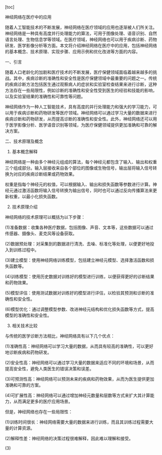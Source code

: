 
[toc]                    
                
                
神经网络在医疗中的应用

随着人工智能技术的不断发展，神经网络在医疗领域的应用也逐渐被人们所关注。神经网络是一种具有高度并行处理能力的算法，可用于图像处理、语音识别、自然语言处理、生物信息学等领域。在医疗领域，神经网络也可以用于疾病诊断、药物研发、医学影像分析等方面。本文将介绍神经网络在医疗中的应用，包括神经网络的基本概念、技术原理、实现步骤、应用示例和优化改进等方面的内容。

一、引言

随着人口老龄化的加剧和医疗技术的不断发展，医疗保健领域面临着越来越多的挑战。其中，疾病诊断的准确性和安全性是医疗保健领域中最重要的问题之一。传统的疾病诊断方法包括医生通过观察病人的症状和实验室检查结果来进行诊断，这种方法存在一些局限性，例如诊断的准确性和安全性受到医生的经验和技能的影响，以及实验室结果的准确性和可靠性等问题。

神经网络作为一种人工智能技术，具有高度的并行处理能力和强大的学习能力，可以用于疾病诊断和药物研发等医疗领域。神经网络可以通过学习大量的数据来进行疾病诊断和药物研发，从而提高诊断的准确性和安全性。此外，神经网络还可以用于医学影像分析、医学语音识别等领域，为医疗保健领域提供更加准确和可靠的解决方案。

二、技术原理及概念

1. 基本概念解释

神经网络是一种由多个神经元组成的算法，每个神经元都包含了输入、输出和权重三个组成部分。输入层接收来自各个部位的图像或生物信号，输出层将输入信号转换为对应的疾病诊断结果或药物效果。

权重是指每个神经元的权值，可以根据输入、输出和损失函数等参数进行计算。神经元通过激活函数将输入信号转换为输出信号，同时也可以通过反向传播算法来更新权重，以最小化损失函数。

2. 技术原理介绍

神经网络的技术原理可以概括为以下步骤：

(1)准备数据：收集各种医疗数据，包括图像、声音、文本等，这些数据可以通过传感器、摄像头、麦克风等设备获取。

(2)数据预处理：对采集到的数据进行清洗、去噪、标准化等处理，以便更好地投入到训练过程中。

(3)建立模型：使用神经网络训练模型，包括建立神经元模型、选择激活函数和损失函数等。

(4)训练模型：使用历史数据对训练好的模型进行训练，以便获得更好的诊断结果和药物效果。

(5)模型评估：使用测试数据对训练好的模型进行评估，以检验其预测和诊断的准确性和安全性。

(6)模型优化：通过调整模型参数、改进神经元结构和优化损失函数等方式，提高模型的准确性和安全性。

3. 相关技术比较

与传统的医学诊断方法相比，神经网络具有以下几个优点：

(1)准确性高：神经网络可以学习大量的数据，从而具有较高的准确性，可以更好地诊断疾病和药物研发。

(2)安全性高：神经网络可以通过学习大量的数据来适应不同的环境和场景，从而提高安全性，避免人类医生的错误决策和误差。

(3)可预测性高：神经网络可以预测未来的疾病和药物效果，从而为医生提供更加准确和可靠的方案。

(4)可扩展性高：神经网络可以通过增加神经元数量和层数等方式来扩大其计算能力，从而满足更多的医疗应用场景。

但是，神经网络也存在一些局限性：

(1)训练时间很长：神经网络需要大量的数据来进行训练，而且其训练过程需要大量的计算资源。

(2)解释性差：神经网络的决策过程很难解释，因此难以理解和接受。

(3)


